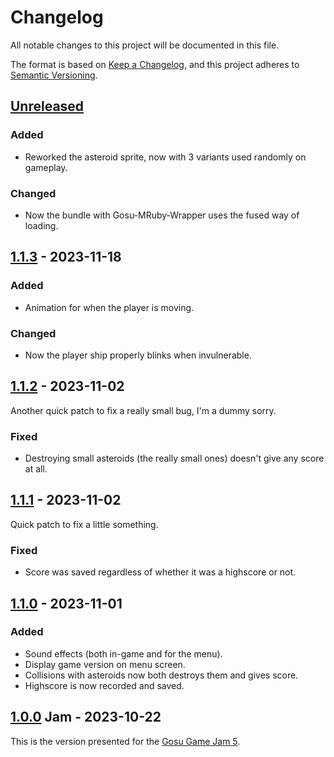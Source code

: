 # Changelog

All notable changes to this project will be documented in this file.

The format is based on [Keep a Changelog](https://keepachangelog.com/en/1.0.0/),
and this project adheres to [Semantic Versioning](https://semver.org/spec/v2.0.0.html).

## [Unreleased]

### Added

- Reworked the asteroid sprite, now with 3 variants used randomly on gameplay.

### Changed

- Now the bundle with Gosu-MRuby-Wrapper uses the fused way of loading.

## [1.1.3] - 2023-11-18

### Added

- Animation for when the player is moving.

### Changed

- Now the player ship properly blinks when invulnerable.

## [1.1.2] - 2023-11-02

Another quick patch to fix a really small bug, I'm a dummy sorry.

### Fixed

- Destroying small asteroids (the really small ones) doesn't give any score at all.

## [1.1.1] - 2023-11-02

Quick patch to fix a little something.

### Fixed

- Score was saved regardless of whether it was a highscore or not.

## [1.1.0] - 2023-11-01

### Added

- Sound effects (both in-game and for the menu).
- Display game version on menu screen.
- Collisions with asteroids now both destroys them and gives score.
- Highscore is now recorded and saved.

## [1.0.0] Jam - 2023-10-22

This is the version presented for the [Gosu Game Jam 5](https://itch.io/jam/gosu-game-jam-5).

[unreleased]: https://github.com/chadowo/asteritos/compare/v1.1.0...HEAD
[1.1.3]: https://github.com/chadowo/asteritos/compare/v1.1.2...v1.1.3
[1.1.2]: https://github.com/chadowo/asteritos/compare/v1.1.1...v1.1.2
[1.1.1]: https://github.com/chadowo/asteritos/compare/v1.1.0...v1.1.1
[1.1.0]: https://github.com/chadowo/asteritos/compare/v1.0.0...v1.1.0
[1.0.0]: https://github.com/Chadowo/asteritos/releases/tag/v1.0.0
